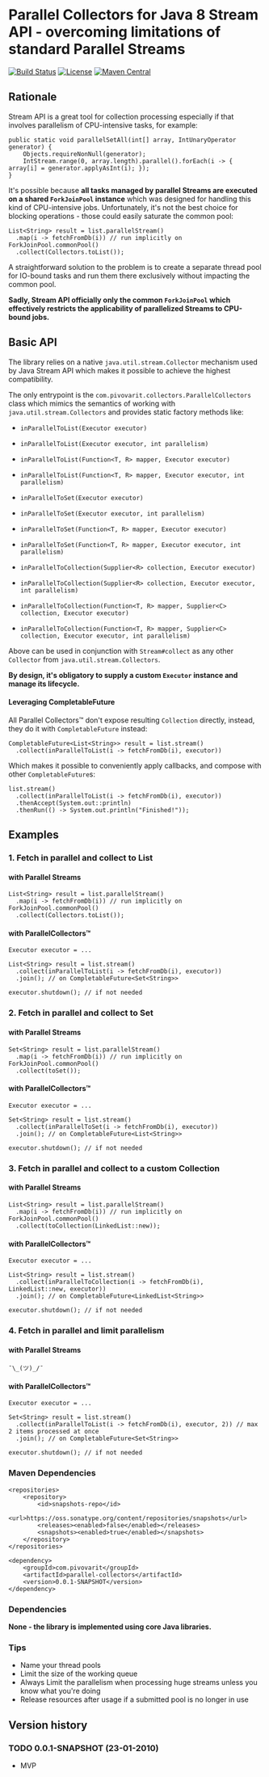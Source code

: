 # Parallel Collectors for Java 8 Stream API - overcoming limitations of standard Parallel Streams

[![Build Status](https://travis-ci.org/pivovarit/parallel-collectors.svg?branch=master)](https://travis-ci.org/pivovarit/parallel-collectors)
[![License](http://img.shields.io/:license-apache-blue.svg)](http://www.apache.org/licenses/LICENSE-2.0.html)
[![Maven Central](https://maven-badges.herokuapp.com/maven-central/com.pivovarit/parallel-collectors/badge.svg)](https://maven-badges.herokuapp.com/maven-central/com.pivovarit/parallel-collectors)

## Rationale

Stream API is a great tool for collection processing especially if that involves parallelism of CPU-intensive tasks, for example:

    public static void parallelSetAll(int[] array, IntUnaryOperator generator) {
        Objects.requireNonNull(generator);
        IntStream.range(0, array.length).parallel().forEach(i -> { array[i] = generator.applyAsInt(i); });
    }
    
It's possible because **all tasks managed by parallel Streams are executed on a shared `ForkJoinPool` instance** which was designed for handling this kind of CPU-intensive jobs.
Unfortunately, it's not the best choice for blocking operations - those could easily saturate the common pool:

    List<String> result = list.parallelStream()
      .map(i -> fetchFromDb(i)) // run implicitly on ForkJoinPool.commonPool()
      .collect(Collectors.toList());

A straightforward solution to the problem is to create a separate thread pool for IO-bound tasks and run them there exclusively without impacting the common pool.

**Sadly, Stream API officially only the common `ForkJoinPool` which effectively restricts the applicability of parallelized Streams to CPU-bound jobs.**

## Basic API

The library relies on a native `java.util.stream.Collector` mechanism used by Java Stream API which makes it possible to achieve the highest compatibility.

The only entrypoint is the `com.pivovarit.collectors.ParallelCollectors` class which mimics the semantics of working with `java.util.stream.Collectors` 
and provides static factory methods like:

- `inParallelToList(Executor executor)`
- `inParallelToList(Executor executor, int parallelism)`


- `inParallelToList(Function<T, R> mapper, Executor executor)`
- `inParallelToList(Function<T, R> mapper, Executor executor, int parallelism)`


- `inParallelToSet(Executor executor)`
- `inParallelToSet(Executor executor, int parallelism)`


- `inParallelToSet(Function<T, R> mapper, Executor executor)`
- `inParallelToSet(Function<T, R> mapper, Executor executor, int parallelism)`


- `inParallelToCollection(Supplier<R> collection, Executor executor)`
- `inParallelToCollection(Supplier<R> collection, Executor executor, int parallelism)`


- `inParallelToCollection(Function<T, R> mapper, Supplier<C> collection, Executor executor)`
- `inParallelToCollection(Function<T, R> mapper, Supplier<C> collection, Executor executor, int parallelism)`

Above can be used in conjunction with `Stream#collect` as any other `Collector` from `java.util.stream.Collectors`.
 
**By design, it's obligatory to supply a custom `Executor` instance and manage its lifecycle.**

#### Leveraging CompletableFuture

All Parallel Collectors™ don't expose resulting `Collection` directly, instead, they do it with `CompletableFuture` instead:

    CompletableFuture<List<String>> result = list.stream()
      .collect(inParallelToList(i -> fetchFromDb(i), executor))

Which makes it possible to conveniently apply callbacks, and compose with other `CompletableFuture`s:

    list.stream()
      .collect(inParallelToList(i -> fetchFromDb(i), executor))
      .thenAccept(System.out::println)
      .thenRun(() -> System.out.println("Finished!"));
      
## Examples

### 1. Fetch in parallel and collect to List

#### with Parallel Streams
    List<String> result = list.parallelStream()
      .map(i -> fetchFromDb(i)) // run implicitly on ForkJoinPool.commonPool()
      .collect(Collectors.toList());


#### with ParallelCollectors™

    Executor executor = ...

    List<String> result = list.stream()
      .collect(inParallelToList(i -> fetchFromDb(i), executor))
      .join(); // on CompletableFuture<Set<String>>
      
    executor.shutdown(); // if not needed
    
### 2. Fetch in parallel and collect to Set

#### with Parallel Streams
    Set<String> result = list.parallelStream()
      .map(i -> fetchFromDb(i)) // run implicitly on ForkJoinPool.commonPool()
      .collect(toSet());


#### with ParallelCollectors™

    Executor executor = ...

    Set<String> result = list.stream()
      .collect(inParallelToSet(i -> fetchFromDb(i), executor))
      .join(); // on CompletableFuture<List<String>>
      
    executor.shutdown(); // if not needed
    
### 3. Fetch in parallel and collect to a custom Collection

#### with Parallel Streams
    List<String> result = list.parallelStream()
      .map(i -> fetchFromDb(i)) // run implicitly on ForkJoinPool.commonPool()
      .collect(toCollection(LinkedList::new));


#### with ParallelCollectors™

    Executor executor = ...

    List<String> result = list.stream()
      .collect(inParallelToCollection(i -> fetchFromDb(i), LinkedList::new, executor))
      .join(); // on CompletableFuture<LinkedList<String>>
      
    executor.shutdown(); // if not needed
    
### 4. Fetch in parallel and limit parallelism

#### with Parallel Streams
    ¯\_(ツ)_/¯

#### with ParallelCollectors™

    Executor executor = ...

    Set<String> result = list.stream()
      .collect(inParallelToList(i -> fetchFromDb(i), executor, 2)) // max 2 items processed at once
      .join(); // on CompletableFuture<Set<String>>
      
    executor.shutdown(); // if not needed

### Maven Dependencies
```
<repositories>
    <repository>
        <id>snapshots-repo</id>
        <url>https://oss.sonatype.org/content/repositories/snapshots</url>
        <releases><enabled>false</enabled></releases>
        <snapshots><enabled>true</enabled></snapshots>
    </repository>
</repositories>
```
```
<dependency>
    <groupId>com.pivovarit</groupId>
    <artifactId>parallel-collectors</artifactId>
    <version>0.0.1-SNAPSHOT</version>
</dependency>
```

### Dependencies

**None - the library is implemented using core Java libraries.**

### Tips

- Name your thread pools
- Limit the size of the working queue
- Always Limit the parallelism when processing huge streams unless you know what you're doing
- Release resources after usage if a submitted pool is no longer in use

## Version history

### TODO 0.0.1-SNAPSHOT (23-01-2010)

* MVP

